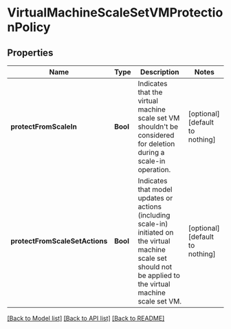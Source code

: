 # VirtualMachineScaleSetVMProtectionPolicy


## Properties
Name | Type | Description | Notes
------------ | ------------- | ------------- | -------------
**protectFromScaleIn** | **Bool** | Indicates that the virtual machine scale set VM shouldn&#39;t be considered for deletion during a scale-in operation. | [optional] [default to nothing]
**protectFromScaleSetActions** | **Bool** | Indicates that model updates or actions (including scale-in) initiated on the virtual machine scale set should not be applied to the virtual machine scale set VM. | [optional] [default to nothing]


[[Back to Model list]](../README.md#models) [[Back to API list]](../README.md#api-endpoints) [[Back to README]](../README.md)


